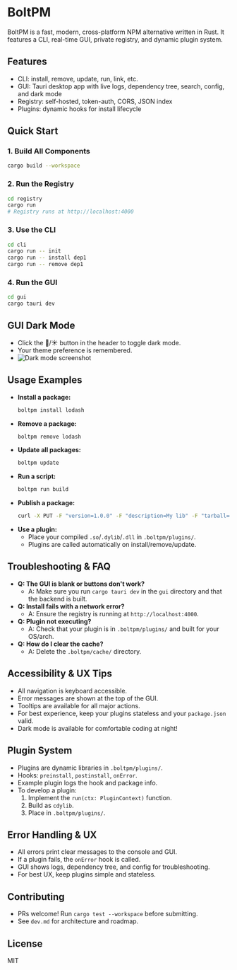 # BoltPM

BoltPM is a fast, modern, cross-platform NPM alternative written in Rust. It features a CLI, real-time GUI, private registry, and dynamic plugin system.

## Features
- CLI: install, remove, update, run, link, etc.
- GUI: Tauri desktop app with live logs, dependency tree, search, config, and dark mode
- Registry: self-hosted, token-auth, CORS, JSON index
- Plugins: dynamic hooks for install lifecycle

## Quick Start

### 1. Build All Components
```sh
cargo build --workspace
```

### 2. Run the Registry
```sh
cd registry
cargo run
# Registry runs at http://localhost:4000
```

### 3. Use the CLI
```sh
cd cli
cargo run -- init
cargo run -- install dep1
cargo run -- remove dep1
```

### 4. Run the GUI
```sh
cd gui
cargo tauri dev
```

## GUI Dark Mode
- Click the 🌙/☀️ button in the header to toggle dark mode.
- Your theme preference is remembered.
- ![Dark mode screenshot](docs/darkmode.png) <!-- Add screenshot here -->

## Usage Examples

- **Install a package:**
  ```sh
  boltpm install lodash
  ```
- **Remove a package:**
  ```sh
  boltpm remove lodash
  ```
- **Update all packages:**
  ```sh
  boltpm update
  ```
- **Run a script:**
  ```sh
  boltpm run build
  ```
- **Publish a package:**
  ```sh
  curl -X PUT -F "version=1.0.0" -F "description=My lib" -F "tarball=@package.tgz" http://localhost:4000/v1/mylib/
  ```
- **Use a plugin:**
  - Place your compiled `.so`/`.dylib`/`.dll` in `.boltpm/plugins/`.
  - Plugins are called automatically on install/remove/update.

## Troubleshooting & FAQ

- **Q: The GUI is blank or buttons don't work?**
  - A: Make sure you run `cargo tauri dev` in the `gui` directory and that the backend is built.
- **Q: Install fails with a network error?**
  - A: Ensure the registry is running at `http://localhost:4000`.
- **Q: Plugin not executing?**
  - A: Check that your plugin is in `.boltpm/plugins/` and built for your OS/arch.
- **Q: How do I clear the cache?**
  - A: Delete the `.boltpm/cache/` directory.

## Accessibility & UX Tips
- All navigation is keyboard accessible.
- Error messages are shown at the top of the GUI.
- Tooltips are available for all major actions.
- For best experience, keep your plugins stateless and your `package.json` valid.
- Dark mode is available for comfortable coding at night!

## Plugin System
- Plugins are dynamic libraries in `.boltpm/plugins/`.
- Hooks: `preinstall`, `postinstall`, `onError`.
- Example plugin logs the hook and package info.
- To develop a plugin:
  1. Implement the `run(ctx: PluginContext)` function.
  2. Build as `cdylib`.
  3. Place in `.boltpm/plugins/`.

## Error Handling & UX
- All errors print clear messages to the console and GUI.
- If a plugin fails, the `onError` hook is called.
- GUI shows logs, dependency tree, and config for troubleshooting.
- For best UX, keep plugins simple and stateless.

## Contributing
- PRs welcome! Run `cargo test --workspace` before submitting.
- See `dev.md` for architecture and roadmap.

## License
MIT
